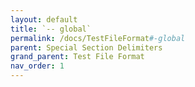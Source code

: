 ```yaml
---
layout: default
title: `-- global`
permalink: /docs/TestFileFormat#-global
parent: Special Section Delimiters
grand_parent: Test File Format
nav_order: 1
---
```

